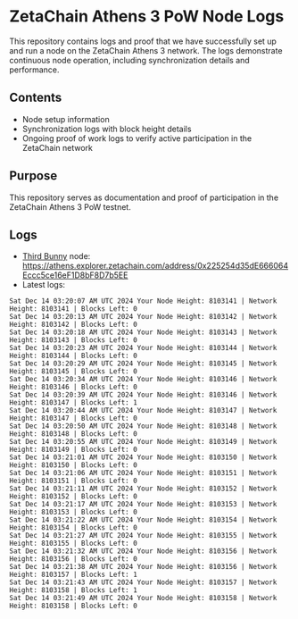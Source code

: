 # ZetaChain Athens 3 PoW Node Logs
This repository contains logs and proof that we have successfully set up and run a node on the ZetaChain Athens 3 network. The logs demonstrate continuous node operation, including synchronization details and performance.

## Contents
- Node setup information
- Synchronization logs with block height details
- Ongoing proof of work logs to verify active participation in the ZetaChain network

## Purpose
This repository serves as documentation and proof of participation in the ZetaChain Athens 3 PoW testnet.

## Logs

- [Third Bunny](https://thirdbunny.xyz/) node: https://athens.explorer.zetachain.com/address/0x225254d35dE666064Eccc5ce16eF1D8bF8D7b5EE
- Latest logs:
```
Sat Dec 14 03:20:07 AM UTC 2024 Your Node Height: 8103141 | Network Height: 8103141 | Blocks Left: 0
Sat Dec 14 03:20:13 AM UTC 2024 Your Node Height: 8103142 | Network Height: 8103142 | Blocks Left: 0
Sat Dec 14 03:20:18 AM UTC 2024 Your Node Height: 8103143 | Network Height: 8103143 | Blocks Left: 0
Sat Dec 14 03:20:23 AM UTC 2024 Your Node Height: 8103144 | Network Height: 8103144 | Blocks Left: 0
Sat Dec 14 03:20:29 AM UTC 2024 Your Node Height: 8103145 | Network Height: 8103145 | Blocks Left: 0
Sat Dec 14 03:20:34 AM UTC 2024 Your Node Height: 8103146 | Network Height: 8103146 | Blocks Left: 0
Sat Dec 14 03:20:39 AM UTC 2024 Your Node Height: 8103146 | Network Height: 8103147 | Blocks Left: 1
Sat Dec 14 03:20:44 AM UTC 2024 Your Node Height: 8103147 | Network Height: 8103147 | Blocks Left: 0
Sat Dec 14 03:20:50 AM UTC 2024 Your Node Height: 8103148 | Network Height: 8103148 | Blocks Left: 0
Sat Dec 14 03:20:55 AM UTC 2024 Your Node Height: 8103149 | Network Height: 8103149 | Blocks Left: 0
Sat Dec 14 03:21:01 AM UTC 2024 Your Node Height: 8103150 | Network Height: 8103150 | Blocks Left: 0
Sat Dec 14 03:21:06 AM UTC 2024 Your Node Height: 8103151 | Network Height: 8103151 | Blocks Left: 0
Sat Dec 14 03:21:11 AM UTC 2024 Your Node Height: 8103152 | Network Height: 8103152 | Blocks Left: 0
Sat Dec 14 03:21:17 AM UTC 2024 Your Node Height: 8103153 | Network Height: 8103153 | Blocks Left: 0
Sat Dec 14 03:21:22 AM UTC 2024 Your Node Height: 8103154 | Network Height: 8103154 | Blocks Left: 0
Sat Dec 14 03:21:27 AM UTC 2024 Your Node Height: 8103155 | Network Height: 8103155 | Blocks Left: 0
Sat Dec 14 03:21:32 AM UTC 2024 Your Node Height: 8103156 | Network Height: 8103156 | Blocks Left: 0
Sat Dec 14 03:21:38 AM UTC 2024 Your Node Height: 8103156 | Network Height: 8103157 | Blocks Left: 1
Sat Dec 14 03:21:43 AM UTC 2024 Your Node Height: 8103157 | Network Height: 8103158 | Blocks Left: 1
Sat Dec 14 03:21:49 AM UTC 2024 Your Node Height: 8103158 | Network Height: 8103158 | Blocks Left: 0
```
